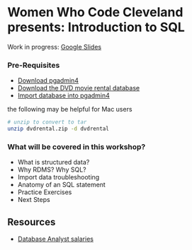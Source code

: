 # Women Who Code Cleveland presents: Introduction to SQL
Work in progress: [Google Slides](https://docs.google.com/presentation/d/1Za_wcYI-QbJy2OePYTL2YTA8L2vMf9NZhNw1h5WnZ1k/edit?usp%253Dsharing)
### Pre-Requisites
- [Download pgadmin4](https://www.pgadmin.org/download/)
- [Download the DVD movie rental database](https://www.postgresqltutorial.com/postgresql-getting-started/postgresql-sample-database/)
- [Import database into pgadmin4](https://www.postgresqltutorial.com/postgresql-getting-started/load-postgresql-sample-database/)

the following may be helpful for Mac users
```bash
# unzip to convert to tar
unzip dvdrental.zip -d dvdrental
```


### What will be covered in this workshop?
- What is structured data?
- Why RDMS? Why SQL?
- Import data troubleshooting
- Anatomy of an SQL statement
- Practice Exercises
- Next Steps

## Resources
- [Database Analyst salaries](https://www.zippia.com/database-analyst-jobs/salary/)

